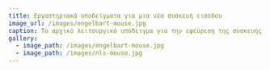 ```yaml
---
title: Εργαστηριακά υποδείγματα για μια νέα συσκευή εισόδου
image_url: /images/engelbart-mouse.jpg
caption: Το αρχικό λειτουργικό υπόδειγμα για την εφεύρεση της συσκευής εισόδου ποντίκι διευκόλυνε τις πρώτες εργαστηριακές δοκιμές και κυρίως την κατασκευή του κατάλληλου λογισμικού για τα μελλοντικά πειράματα που θα γίνονταν με περισσότερο ώριμες εκδοχές.
gallery:
  - image_path: /images/engelbart-mouse.jpg
  - image_path: /images/nls-mouse.jpg
---
```

    
